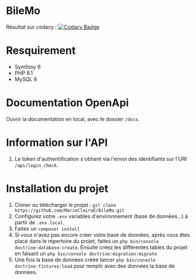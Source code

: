 # BileMo

Résultat sur codacy : [![Codacy Badge](https://app.codacy.com/project/badge/Grade/29cd0e629f534a31889b00f839c1a9f8)](https://www.codacy.com/gh/MarieClaireE/BileMo/dashboard?utm_source=github.com&amp;utm_medium=referral&amp;utm_content=MarieClaireE/BileMo&amp;utm_campaign=Badge_Grade)

# Resquirement
 - Symfony 6 
 - PHP 8.1
 - MySQL 8

# Documentation OpenApi 
Ouvrir la documentation en local, avec le dossier `/docs`.

# Information sur l'API 
1. Le token d'authentification s'obtient via l'envoi des identifiants sur 
l'URI `/api/login_check`.


# Installation du projet 
1. Cloner ou télécharger le projet :
   `git clone https://github.com/MarieClaireE/BileMo.git`
2. Configurez votre `.env` variables d'environnement (base de données...) à partir de `.env.local`.
3. Faites un `composer install`
4. Si vous n'avez pas encore créer votre base de données, après vous 
êtes placé dans le répertoire du projet, faites un `php bin/console doctrine:database:create`.
Ensuite créez les différentes tables du projet en faisant un `php bin/console doctrine:migration:migrate`
5. Une fois la base de données créée lancer `php bin/console doctrine:fixtures:load` pour remplir avec des données la base de données.
